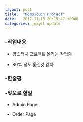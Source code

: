 ```yaml
---
layout: post
title:  "MomsTouch Project"
date:   2017-11-13 20:15:47 +0900
categories: jekyll update
---
```


### -작업내용  

- 맘스터치 프로젝트 옮기는 작업중  

- 80% 정도 옮긴것 같다.  
  
    
		
	
### -한줄평	

  
		


### -앞으로 할일  

- Admin Page

- Order Page
